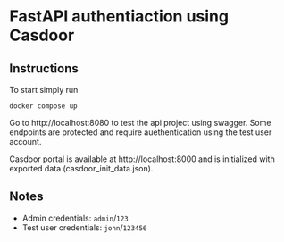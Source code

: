 # FastAPI authentiaction using Casdoor

## Instructions

To start simply run

```
docker compose up
```

Go to http://localhost:8080 to test the api project using swagger. Some endpoints are protected and require auethentication using the test user account.

Casdoor portal is available at http://localhost:8000 and is initialized with exported data (casdoor_init_data.json).

## Notes

- Admin credentials: `admin`/`123`
- Test user credentials: `john`/`123456`
